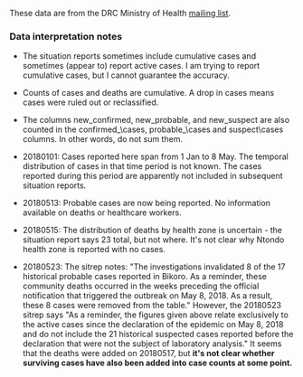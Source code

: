 These data are from the DRC Ministry of Health [mailing list](http://linkedin.us13.list-manage.com/subscribe?u=89e5755d2cca4840b1af93176&id=aedd23c530).

### Data interpretation notes

- The situation reports sometimes include cumulative cases and sometimes (appear to) report active cases.  I am trying to report cumulative cases, but I cannot guarantee the accuracy.

- Counts of cases and deaths are cumulative. A drop in cases means cases were ruled out or reclassified.

- The columns new\_confirmed, new\_probable, and new\_suspect are also counted in the confirmed_\cases, probable_\cases and suspect\cases columns. In other words, do not sum them.

- 20180101: Cases reported here span from 1 Jan to 8 May. The temporal distribution of cases in that time period is not known. The cases reported during this period are apparently not included in subsequent situation reports.

- 20180513: Probable cases are now being reported. No information available on deaths or healthcare workers.

- 20180515: The distribution of deaths by health zone is uncertain - the situation report says 23 total, but not where. It's not clear why Ntondo health zone is reported with no cases.

- 20180523: The sitrep notes: "The investigations invalidated 8 of the 17 historical probable cases reported in Bikoro. As a reminder, these community deaths occurred in the weeks preceding the official notification that triggered the outbreak on May 8, 2018. As a result, these 8 cases were removed from the table." However, the 20180523 sitrep says "As a reminder, the figures given above relate exclusively to the active cases since the declaration of the epidemic on May 8, 2018 and do not include the 21 historical suspected cases reported before the declaration that were not the subject of laboratory analysis." It seems that the deaths were added on 20180517, but **it's not clear whether  surviving cases have also been added into case counts at some point.**
